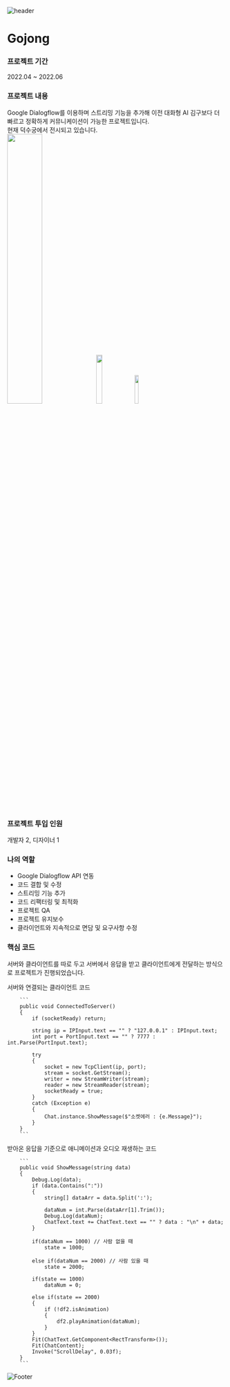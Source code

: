 ![header](https://capsule-render.vercel.app/api?type=waving&color=auto&height=200&section=header&text=Gojong&fontSize=60)

# Gojong

### 프로젝트 기간
2022.04 ~ 2022.06

### 프로젝트 내용
Google Dialogflow를 이용하며 스트리밍 기능을 추가해 이전 대화형 AI 김구보다 더 빠르고 정확하게 커뮤니케이션이 가능한 프로젝트입니다.\
현재 덕수궁에서 전시되고 있습니다.\
<img width="40%" src="https://user-images.githubusercontent.com/90584581/197148019-b361aece-da6c-49f7-8872-4851f89203cf.png"/>  <img width="17%" src="https://user-images.githubusercontent.com/90584581/197148038-080f5a5f-27cb-47c8-af24-f15941264b1f.jpg"/>  <img width="13%" src="https://user-images.githubusercontent.com/90584581/197148028-b82ec493-b1a3-4b1f-9a63-b85b793a1828.png"/>

### 프로젝트 투입 인원
개발자 2, 디자이너 1

### 나의 역할
- Google Dialogflow API 연동
- 코드 결합 및 수정
- 스트리밍 기능 추가
- 코드 리팩터링 및 최적화
- 프로젝트 QA
- 프로젝트 유지보수
- 클라이언트와 지속적으로 면담 및 요구사항 수정

### 핵심 코드
서버와 클라이언트를 따로 두고 서버에서 응답을 받고 클라이언트에게 전달하는 방식으로 프로젝트가 진행되었습니다.

서버와 연결되는 클라이언트 코드

        ```
        public void ConnectedToServer()
        {
            if (socketReady) return;

            string ip = IPInput.text == "" ? "127.0.0.1" : IPInput.text;
            int port = PortInput.text == "" ? 7777 : int.Parse(PortInput.text);

            try
            {
                socket = new TcpClient(ip, port);
                stream = socket.GetStream();
                writer = new StreamWriter(stream);
                reader = new StreamReader(stream);
                socketReady = true;
            }
            catch (Exception e)
            {
                Chat.instance.ShowMessage($"소켓에러 : {e.Message}");
            }
        }
        ```
받아온 응답을 기준으로 애니메이션과 오디오 재생하는 코드

        ```
        public void ShowMessage(string data)
        {
            Debug.Log(data);
            if (data.Contains(":"))
            {
                string[] dataArr = data.Split(':');

                dataNum = int.Parse(dataArr[1].Trim());
                Debug.Log(dataNum);
                ChatText.text += ChatText.text == "" ? data : "\n" + data;
            }

            if(dataNum == 1000) // 사람 없을 때
                state = 1000;

            else if(dataNum == 2000) // 사람 있을 때
                state = 2000;

            if(state == 1000)
                dataNum = 0;

            else if(state == 2000) 
            {
                if (!df2.isAnimation) 
                { 
                    df2.playAnimation(dataNum);                
                }
            }
            Fit(ChatText.GetComponent<RectTransform>());
            Fit(ChatContent);
            Invoke("ScrollDelay", 0.03f);
        }
        ```
![Footer](https://capsule-render.vercel.app/api?type=waving&color=auto&height=200&section=footer)
